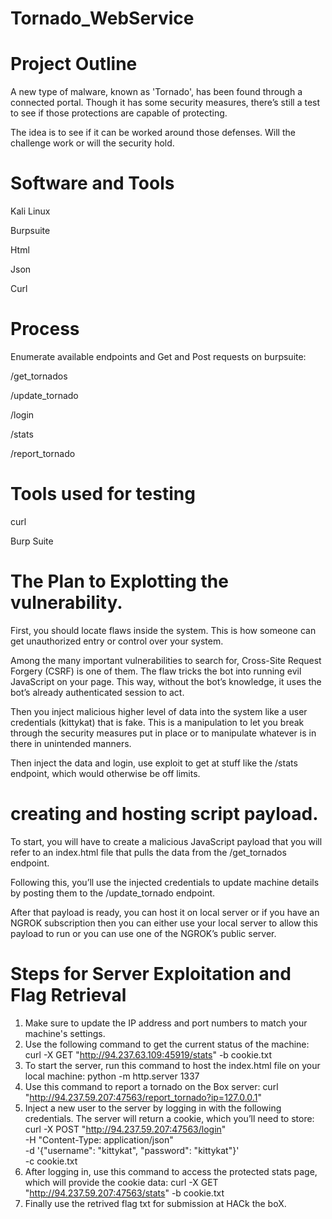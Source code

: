 # Tornado_WebService

# Project Outline
A new type of malware, known as 'Tornado', has been found through a connected portal. Though it has some security measures, there’s still a test to see if those protections are capable of protecting.

The idea is to see if it can be worked around those defenses. Will the challenge work or will the security hold.

# Software and Tools
Kali Linux

Burpsuite

Html

Json

Curl

# Process
Enumerate available endpoints and Get and Post requests on burpsuite:

/get_tornados

/update_tornado

/login

/stats

/report_tornado

# Tools used for testing
curl

Burp Suite

# The Plan to Explotting the vulnerability.
First, you should locate flaws inside the system. This is how someone can get unauthorized entry or control over your system.

Among the many important vulnerabilities to search for, Cross-Site Request Forgery (CSRF) is one of them. The flaw tricks the bot into running evil JavaScript on your page. This way, without the bot’s knowledge, it uses the bot’s already authenticated session to act.

Then you inject malicious higher level of data into the system like a user credentials (kittykat) that is fake. This is a manipulation to let you break through the security measures put in place or to manipulate whatever is in there in unintended manners.

Then inject the data and login, use exploit to get at stuff like the /stats endpoint, which would otherwise be off limits.

# creating and hosting script payload.

To start, you will have to create a malicious JavaScript payload that you will refer to an index.html file that pulls the data from the /get_tornados endpoint.

Following this, you’ll use the injected credentials to update machine details by posting them to the /update_tornado endpoint.

After that payload is ready, you can host it on local server or if you have an NGROK subscription then you can either use your local server to allow this payload to run or you can use one of the NGROK’s public server.

# Steps for Server Exploitation and Flag Retrieval

1. Make sure to update the IP address and port numbers to match your machine's settings.
2. Use the following command to get the current status of the machine:
   curl -X GET "http://94.237.63.109:45919/stats" -b cookie.txt
3. To start the server, run this command to host the index.html file on your local machine:
   python -m http.server 1337
4. Use this command to report a tornado on the Box server:
   curl "http://94.237.59.207:47563/report_tornado?ip=127.0.0.1"
5. Inject a new user to the server by logging in with the following credentials. The server will return a cookie, which you’ll need to store:
   curl -X POST "http://94.237.59.207:47563/login" \
     -H "Content-Type: application/json" \
     -d '{"username": "kittykat", "password": "kittykat"}' \
     -c cookie.txt
6. After logging in, use this command to access the protected stats page, which will provide the cookie data:
    curl -X GET "http://94.237.59.207:47563/stats" -b cookie.txt
7. Finally use the retrived flag txt for submission at HACk the boX.




